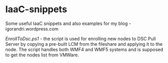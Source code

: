 # IaaC-snippets
Some useful IaaC snippets and also examples for my blog - igorandri.wordpress.com

*EnrollToDsc.ps1* - the script is used for enrolling new nodes to DSC Pull Server by copying a pre-built LCM from the fileshare and applying it to the node. The script handles both WMF4 and WMF5 systems and is supposed to get the nodes list from VMWare.
